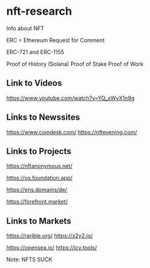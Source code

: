 # nft-research

Info about NFT

ERC = Ethereum Request for Comment

ERC-721 and ERC-1155

Proof of History (Solana)
Proof of Stake
Proof of Work

## Link to Videos

<https://www.youtube.com/watch?v=YQ_xWvX1n9g>

## Links to Newssites

<https://www.coindesk.com/>
<https://nftevening.com/>

## Links to Projects

<https://nftanonymous.net/>

<https://os.foundation.app/>

<https://ens.domains/de/>

<https://forefront.market/>

## Links to Markets

<https://rarible.org/>
<https://x2y2.io/>

<https://opensea.io/>
<https://icy.tools/>

Note: NFTS SUCK
